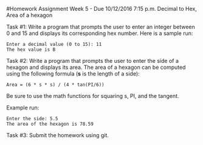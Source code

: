 #Homework Assignment Week 5 - Due 10/12/2016 7:15 p.m.
Decimal to Hex, Area of a hexagon

Task #1: Write a program that prompts the user to enter an integer between 0 and 15 and displays its corresponding hex number.
Here is a sample run:

```
Enter a decimal value (0 to 15): 11
The hex value is B
```

Task #2: Write a program that prompts the user to enter the side of a hexagon and displays its area.
The area of a hexagon can be computed using the following formula (**s** is the length of a side):

```
Area = (6 * s * s) / (4 * tan(PI/6))
```

Be sure to use the math functions for squaring s, PI, and the tangent.

Example run:


```
Enter the side: 5.5
The area of the hexagon is 78.59
```

Task #3: Submit the homework using git.
